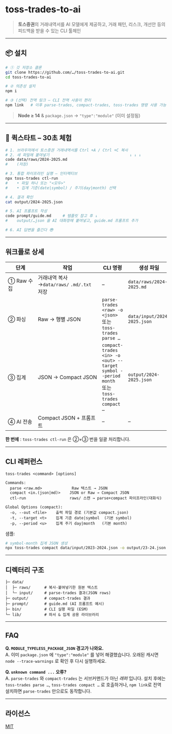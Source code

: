 # toss‑trades‑to‑ai

> **토스증권**의 거래내역서를 AI 모델에게 제공하고, 거래 패턴, 리스크, 개선안 등의 피드백을 받을 수 있는 CLI 툴체인

---

## 📦 설치

```bash
# ① 깃 저장소 클론
git clone https://github.com/…/toss-trades-to-ai.git
cd toss-trades-to-ai

# ② 의존성 설치
npm i

# ③ (선택) 전역 링크 – CLI 전역 사용이 편리
npm link   # 이후 parse‑trades, compact‑trades, toss‑trades 명령 사용 가능
```

> **Node ≥ 14** & `package.json` → `"type":"module"` (이미 설정됨)

---

## 🚀 퀵스타트 – 30초 체험

```bash
# 1. 브라우저에서 토스증권 거래내역서를 Ctrl +A / Ctrl +C 복사
# 2. 새 파일에 붙여넣기                                   ↓ ↓ ↓
code data/raws/2024-2025.md
#    (저장)

# 3. 통합 파이프라인 실행 – 인터랙티브
npx toss-trades ctl-run
#    • 파일 하나 또는 "<모두>"
#    • 집계 기준(date|symbol) / 주기(day|month) 선택

# 4. 결과 확인
cat output/2024-2025.json

# 5. AI 프롬프트 작성
code prompt/guide.md     # 템플릿 참고 후 ↓
#    output/…json 을 AI 대화창에 붙여넣고, guide.md 프롬프트 추가

# 6. AI 답변을 즐긴다 😎
```

---

## 워크플로 상세

| 단계       | 작업                                       | CLI 명령                                                                                         | 생성 파일                   |
| ---------- | ------------------------------------------ | ------------------------------------------------------------------------------------------------ | --------------------------- |
| ① Raw 수집 | 거래내역 복사→`data/raws/` `.md/.txt` 저장 | –                                                                                                | `data/raws/2024-2025.md`    |
| ② 파싱     | Raw → 행별 JSON                            | `parse-trades <raw> -o <json>` <br>또는<br>`toss-trades parse …`                                 | `data/input/2024-2025.json` |
| ③ 집계     | JSON → Compact JSON                        | `compact-trades <in> -o <out> --target symbol --period month`<br>또는<br>`toss-trades compact …` | `output/2024-2025.json`     |
| ④ AI 전송  | Compact JSON + 프롬프트                    | –                                                                                                | –                           |

**한 번에** : `toss-trades ctl-run` 은 ②+③ 번을 일괄 처리합니다.

---

## CLI 레퍼런스

```
toss-trades <command> [options]

Commands:
  parse <raw.md>             Raw 텍스트 → JSON
  compact <in.(json|md)>    JSON or Raw → Compact JSON
  ctl-run                   raws/ 스캔 → parse+compact 파이프라인(대화식)

Global Options (compact):
  -o, --out <file>    출력 파일 경로 (기본값 compact.json)
  -t, --target <t>    집계 기준 date|symbol  (기본 symbol)
  -p, --period <u>    집계 주기 day|month   (기본 month)
```

샘플:

```bash
# symbol·month 집계 JSON 생성
npx toss-trades compact data/input/2023-2024.json -o output/23-24.json -t symbol -p month
```

---

## 디렉터리 구조

```
├─ data/
│  ├─ raws/      # 복사‑붙여넣기한 원본 텍스트
│  └─ input/     # parse‑trades 결과(JSON rows)
├─ output/       # compact‑trades 결과
├─ prompt/       # guide.md (AI 프롬프트 예시)
├─ bin/          # CLI 실행 파일 (ESM)
└─ lib/          # 파서 & 집계 공용 라이브러리
```

---

## FAQ

**Q. `MODULE_TYPELESS_PACKAGE_JSON` 경고가 나와요.**  
A. 이미 `package.json` 에 `"type":"module"` 를 넣어 해결했습니다. 오래된 캐시면 `node --trace-warnings` 로 확인 후 다시 실행하세요.

**Q. `unknown command ...` 오류?**  
A. `parse-trades` 와 `compact-trades` 는 서브커맨드가 아닌 _래퍼_ 입니다. 설치 후에는 `toss-trades parse …`, `toss-trades compact …` 로 호출하거나, `npm link`로 전역 설치하면 `parse-trades` 만으로도 동작합니다.

---

## 라이선스

[MIT](LICENSE)
